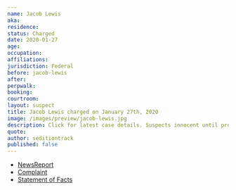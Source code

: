 ```yaml
---
name: Jacob Lewis
aka:
residence:
status: Charged
date: 2020-01-27
age:
occupation:
affiliations:
jurisdiction: Federal
before: jacob-lewis
after:
perpwalk:
booking:
courtroom:
layout: suspect
title: Jacob Lewis charged on January 27th, 2020
image: /images/preview/jacob-lewis.jpg
description: Click for latest case details. Suspects innocent until proven guilty.
quote:
author: seditiontrack
published: false
---
```


- [NewsReport]()
- [Complaint](https://www.justice.gov/opa/page/file/1361031/download)
- [Statement of Facts](https://www.justice.gov/opa/page/file/1361031/download)
